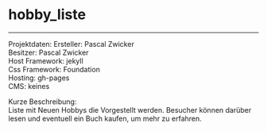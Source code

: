 # hobby_liste
---
Projektdaten:
  Ersteller: Pascal Zwicker  
  Besitzer: Pascal Zwicker  
  Host Framework: jekyll  
  Css Framework: Foundation  
  Hosting: gh-pages  
  CMS: keines  

Kurze Beschreibung:  
  Liste mit Neuen Hobbys die Vorgestellt werden.
  Besucher können darüber lesen und eventuell
  ein Buch kaufen, um mehr zu erfahren.
